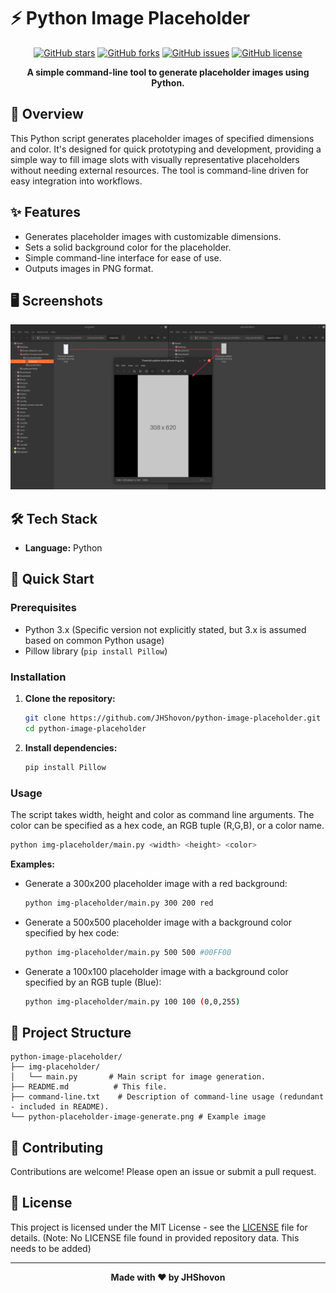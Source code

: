 # ⚡ Python Image Placeholder

<div align="center">

[![GitHub stars](https://img.shields.io/github/stars/JHShovon/python-image-placeholder?style=for-the-badge)](https://github.com/JHShovon/python-image-placeholder/stargazers)
[![GitHub forks](https://img.shields.io/github/forks/JHShovon/python-image-placeholder?style=for-the-badge)](https://github.com/JHShovon/python-image-placeholder/network)
[![GitHub issues](https://img.shields.io/github/issues/JHShovon/python-image-placeholder?style=for-the-badge)](https://github.com/JHShovon/python-image-placeholder/issues)
[![GitHub license](https://img.shields.io/github/license/JHShovon/python-image-placeholder?style=for-the-badge)](LICENSE)

**A simple command-line tool to generate placeholder images using Python.**

</div>

## 📖 Overview

This Python script generates placeholder images of specified dimensions and color. It's designed for quick prototyping and development, providing a simple way to fill image slots with visually representative placeholders without needing external resources.  The tool is command-line driven for easy integration into workflows.


## ✨ Features

- Generates placeholder images with customizable dimensions.
- Sets a solid background color for the placeholder.
- Simple command-line interface for ease of use.
- Outputs images in PNG format.


## 🖥️ Screenshots

![Placeholder Image Example](python-placeholder-image-generate.png)


## 🛠️ Tech Stack

- **Language:** Python


## 🚀 Quick Start

### Prerequisites

- Python 3.x (Specific version not explicitly stated, but 3.x is assumed based on common Python usage)
- Pillow library (`pip install Pillow`)


### Installation

1. **Clone the repository:**
   ```bash
   git clone https://github.com/JHShovon/python-image-placeholder.git
   cd python-image-placeholder
   ```

2. **Install dependencies:**
   ```bash
   pip install Pillow
   ```


### Usage

The script takes width, height and color as command line arguments. The color can be specified as a hex code, an RGB tuple (R,G,B), or a color name.

```bash
python img-placeholder/main.py <width> <height> <color>
```

**Examples:**

- Generate a 300x200 placeholder image with a red background:
  ```bash
  python img-placeholder/main.py 300 200 red
  ```

- Generate a 500x500 placeholder image with a background color specified by hex code:
  ```bash
  python img-placeholder/main.py 500 500 #00FF00
  ```

- Generate a 100x100 placeholder image with a background color specified by an RGB tuple (Blue):
  ```bash
  python img-placeholder/main.py 100 100 (0,0,255)
  ```


## 📁 Project Structure

```
python-image-placeholder/
├── img-placeholder/
│   └── main.py       # Main script for image generation.
├── README.md          # This file.
├── command-line.txt    # Description of command-line usage (redundant - included in README).
└── python-placeholder-image-generate.png # Example image
```

## 🤝 Contributing

Contributions are welcome! Please open an issue or submit a pull request.

## 📄 License

This project is licensed under the MIT License - see the [LICENSE](LICENSE) file for details.  (Note: No LICENSE file found in provided repository data.  This needs to be added)

---

<div align="center">

**Made with ❤️ by JHShovon**

</div>
